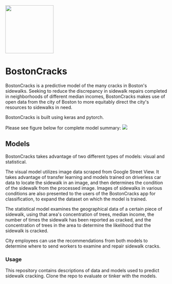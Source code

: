 <img src="https://i.imgur.com/HFM4jZT.png" width=150 height=150 align="center" />

# BostonCracks

BostonCracks is a predictive model of the many cracks in Boston's sidewalks. Seeking to reduce the discrepancy in sidewalk repairs completed in neighborhoods of different median incomes, BostonCracks makes use of open data from the city of Boston to more equitably direct the city's resources to sidewalks in need.

BostonCracks is built using keras and pytorch.

Please see figure below for complete model summary:
<img src="https://i.imgur.com/BUpv1K8.png" />


## Models

BostonCracks takes advantage of two different types of models: visual and statistical.

The visual model utilizes image data scraped from Google Street View. It takes advantage of transfer learning and models trained on driverless car data to locate the sidewalk in an image, and then determines the condition of the sidewalk from the processed image. Images of sidewalks in various conditions are also presented to the users of the BostonCracks app for classification, to expand the dataset on which the model is trained.

The statistical model examines the geographical data of a certain piece of sidewalk, using that area's concentration of trees, median income, the number of times the sidewalk has been reported as cracked, and the concentration of trees in the area to determine the likelihood that the sidewalk is cracked.

City employees can use the recommendations from both models to determine where to send workers to examine and repair sidewalk cracks.

### Usage

This repository contains descriptions of data and models used to predict sidewalk cracking. Clone the repo to evaluate or tinker with the models.


[logo]: https://github.com/samc24/BostonCracks/blob/master/logo.png
